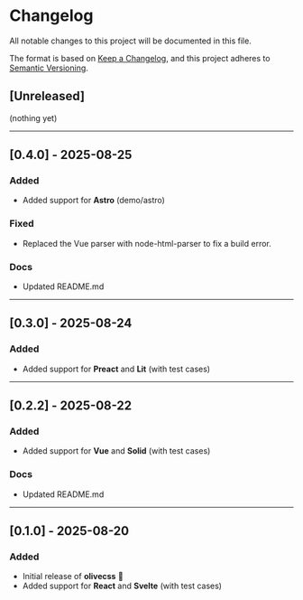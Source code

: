 # Changelog

All notable changes to this project will be documented in this file.

The format is based on [Keep a Changelog](https://keepachangelog.com/en/1.0.0/),
and this project adheres to [Semantic Versioning](https://semver.org/spec/v2.0.0.html).

## [Unreleased]
(nothing yet)


---

## [0.4.0] - 2025-08-25

### Added
- Added support for **Astro** (demo/astro)

### Fixed
- Replaced the Vue parser with node-html-parser to fix a build error.

### Docs
- Updated README.md

---

## [0.3.0] - 2025-08-24

### Added
- Added support for **Preact** and **Lit** (with test cases)

---

## [0.2.2] - 2025-08-22

### Added
- Added support for **Vue** and **Solid** (with test cases)

### Docs
- Updated README.md

---

## [0.1.0] - 2025-08-20

### Added
- Initial release of **olivecss** 🎉
- Added support for **React** and **Svelte** (with test cases)
